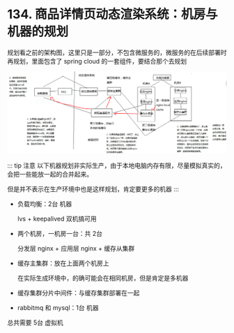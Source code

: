 # 134. 商品详情页动态渲染系统：机房与机器的规划
规划看之前的架构图，这里只是一部分，不包含微服务的，微服务的在后续部署时再规划，里面包含了 spring cloud 的一套组件，要结合那个去规划

![](./assets/markdown-img-paste-20190714174433377.png)

::: tip 注意
以下机器规划非实际生产，由于本地电脑内存有限，尽量模拟真实的，
会把一些能放一起的合并起来。

但是并不表示在生产环境中也是这样规划，肯定要更多的机器
:::

- 负载均衡：2台 机器

  lvs + keepalived 双机搞可用
- 两个机房，一机房一台：共 2台

  分发层 nginx + 应用层 nginx + 缓存从集群
- 缓存主集群：放在上面两个机房上

  在实际生成环境中，的确可能会在相同机房，但是肯定是多机器
- 缓存集群分片中间件：与缓存集群部署在一起
- rabbitmq 和 mysql：1台 机器

总共需要 5台 虚拟机
